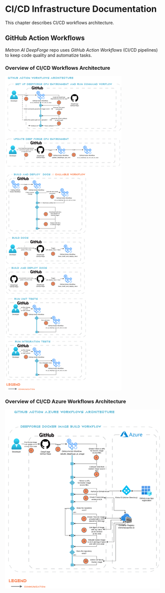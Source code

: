 # CI/CD Infrastructure Documentation

This chapter describes CI/CD workflows architecture.

## GitHub Action Workflows

*Metron AI DeepForge* repo uses *GitHub Action Workflows* (CI/CD pipelines) to keep code quality and automatize tasks.

### Overview of CI/CD Workflows Architecture

![Deployed GitHub Action Workflows Architecture](../imgs/workflows_architecture.png)

### Overview of CI/CD Azure Workflows Architecture

![Deployed GitHub Action Workflows Architecture](../imgs/azure_workflows_architecture.png)